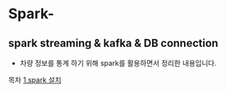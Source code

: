 # Spark-

## spark streaming &amp; kafka &amp; DB connection 

- 차량 정보를 통계 하기 위해 spark를 활용하면서 정리한 내용입니다.

목차
[1.spark 설치](#spark-설치)

